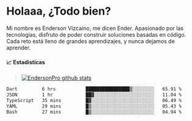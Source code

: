 
# Holaaa, ¿Todo bien?

Mi nombre es Enderson Vizcaíno, me dicen Ender. Apasionado por las tecnologías, disfruto de poder construir soluciones basadas en código. Cada reto está lleno de grandes aprendizajes, y nunca dejamos de aprender. 

#### :chart_with_upwards_trend: Estadisticas
> [![EndersonPro github stats](https://github-readme-stats.vercel.app/api?username=endersonpro&theme=vue-dark&show_icons=true)](https://github.com/anuraghazra/github-readme-stats) 


<!--START_SECTION:waka-->

```txt
Dart         6 hrs           ████████████████▒░░░░░░░░   65.91 %
JSON         1 hr            ██▓░░░░░░░░░░░░░░░░░░░░░░   11.04 %
TypeScript   35 mins         █▓░░░░░░░░░░░░░░░░░░░░░░░   06.49 %
YAML         29 mins         █▒░░░░░░░░░░░░░░░░░░░░░░░   05.43 %
Bash         27 mins         █▒░░░░░░░░░░░░░░░░░░░░░░░   04.94 %
```

<!--END_SECTION:waka-->

[website]: https://endersonpro.github.io/portfolio/
[twitter]: https://twitter.com/endersonj_
[youtube]: https://youtube.com/ByEnderson
[instagram]: https://instagram.com/endersonvizc
[linkedin]: https://www.linkedin.com/in/enderson-vizcaino-2aa927175/
